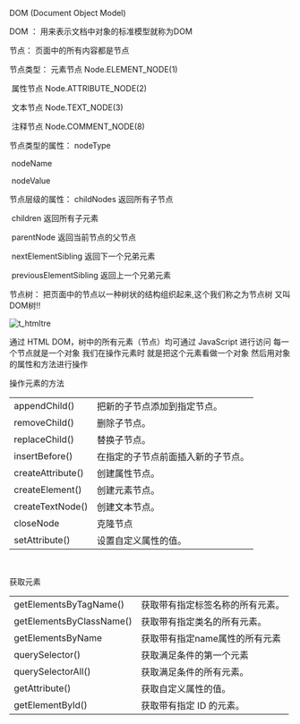 DOM (Document Object Model)



DOM ： 用来表示文档中对象的标准模型就称为DOM

节点： 页面中的所有内容都是节点

节点类型：  元素节点    Node.ELEMENT_NODE(1)

​		     属性节点     Node.ATTRIBUTE_NODE(2)

​		     文本节点     Node.TEXT_NODE(3)​

​		    注释节点    Node.COMMENT_NODE(8)

节点类型的属性： 	nodeType

​					nodeName

​					nodeValue

节点层级的属性：     		childNodes    返回所有子节点

​						children     返回所有子元素

​						parentNode   返回当前节点的父节点

​						nextElementSibling   返回下一个兄弟元素

​						previousElementSibling   返回上一个兄弟元素

节点树： 把页面中的节点以一种树状的结构组织起来,这个我们称之为节点树 又叫DOM树!!

![t_htmltre](C:\Users\18192\Desktop\ct_htmltree.gif)



通过 HTML DOM，树中的所有元素（节点）均可通过 JavaScript 进行访问    每一个节点就是一个对象  我们在操作元素时  就是把这个元素看做一个对象  然后用对象的属性和方法进行操作



操作元素的方法     

|                   |                                    |
| ----------------- | ---------------------------------- |
| appendChild()     | 把新的子节点添加到指定节点。       |
| removeChild()     | 删除子节点。                       |
| replaceChild()    | 替换子节点。                       |
| insertBefore()    | 在指定的子节点前面插入新的子节点。 |
| createAttribute() | 创建属性节点。                     |
| createElement()   | 创建元素节点。                     |
| createTextNode()  | 创建文本节点。                     |
| closeNode         | 克隆节点                           |
| setAttribute()    | 设置自定义属性的值。               |

​				

获取元素      

|                          |                                  |
| ------------------------ | -------------------------------- |
| getElementsByTagName()   | 获取带有指定标签名称的所有元素。 |
| getElementsByClassName() | 获取带有指定类名的所有元素。     |
| getElementsByName        | 获取带有指定name属性的所有元素   |
| querySelector()          | 获取满足条件的第一个元素         |
| querySelectorAll()       | 获取满足条件的所有元素。         |
| getAttribute()           | 获取自定义属性的值。             |
| getElementById()         | 获取带有指定 ID 的元素。         |

